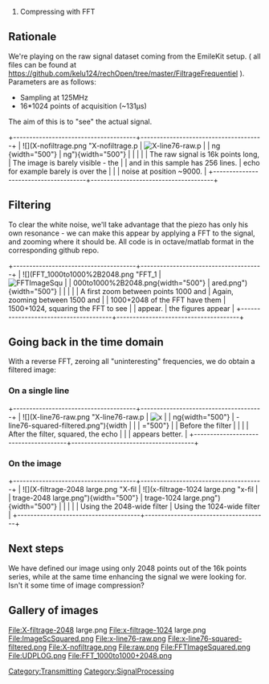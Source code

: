 1.  Compressing with FFT

Rationale
---------

We're playing on the raw signal dataset coming from the EmileKit setup.
( all files can be found at
<https://github.com/kelu124/rechOpen/tree/master/FiltrageFrequentiel> ).
Parameters are as follows:

-   Sampling at 125MHz
-   16\*1024 points of acquisition (\~131µs)

The aim of this is to "see" the actual signal.

+--------------------------------------+--------------------------------------+
| ![](X-nofiltrage.png "X-nofiltrage.p | ![](X-line76-raw.png "X-line76-raw.p |
| ng"){width="500"}                    | ng"){width="500"}                    |
|                                      |                                      |
| The raw signal is 16k points long,   | The image is barely visible - the    |
| and in this sample has 256 lines.    | echo for example barely is over the  |
|                                      | noise at position \~9000.            |
+--------------------------------------+--------------------------------------+

Filtering
---------

To clear the white noise, we'll take advantage that the piezo has only
his own resonance - we can make this appear by applying a FFT to the
signal, and zooming where it should be. All code is in octave/matlab
format in the corresponding github repo.

+--------------------------------------+--------------------------------------+
| ![](FFT_1000to1000%2B2048.png "FFT_1 | ![](FFTImageSquared.png "FFTImageSqu |
| 000to1000%2B2048.png"){width="500"}  | ared.png"){width="500"}              |
|                                      |                                      |
| A first zoom between points 1000 and | Again, zooming between 1500 and      |
| 1000+2048 of the FFT have them       | 1500+1024, squaring the FFT to see   |
| appear.                              | the figures appear                   |
+--------------------------------------+--------------------------------------+

Going back in the time domain
-----------------------------

With a reverse FFT, zeroing all "uninteresting" frequencies, we do
obtain a filtered image:

### On a single line

+--------------------------------------+--------------------------------------+
| ![](X-line76-raw.png "X-line76-raw.p | ![](x-line76-squared-filtered.png "x |
| ng"){width="500"}                    | -line76-squared-filtered.png"){width |
|                                      | ="500"}                              |
| Before the filter                    |                                      |
|                                      | After the filter, squared, the echo  |
|                                      | appears better.                      |
+--------------------------------------+--------------------------------------+

### On the image

+--------------------------------------+--------------------------------------+
| ![](X-filtrage-2048 large.png "X-fil | ![](x-filtrage-1024 large.png "x-fil |
| trage-2048 large.png"){width="500"}  | trage-1024 large.png"){width="500"}  |
|                                      |                                      |
| Using the 2048-wide filter           | Using the 1024-wide filter           |
+--------------------------------------+--------------------------------------+

Next steps
----------

We have defined our image using only 2048 points out of the 16k points
series, while at the same time enhancing the signal we were looking for.
Isn't it some time of image compression?

Gallery of images
-----------------

<File:X-filtrage-2048> large.png <File:x-filtrage-1024> large.png
<File:ImageScSquared.png> <File:x-line76-raw.png>
<File:x-line76-squared-filtered.png> <File:X-nofiltrage.png>
<File:raw.png> <File:FFTImageSquared.png> <File:UDPLOG.png>
<File:FFT_1000to1000+2048.png>

<Category:Transmitting> <Category:SignalProcessing>
